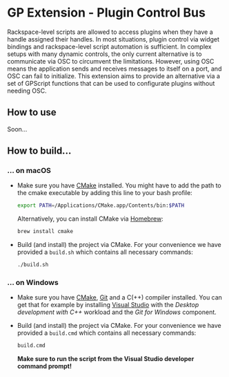 # GP Extension - Plugin Control Bus

Rackspace-level scripts are allowed to access plugins when they have a handle assigned their handles.
In most situations, plugin control via widget bindings and rackspace-level script automation is sufficient.
In complex setups with many dynamic controls, the only current alternative is to communicate via OSC to circumvent the limitations.
However, using OSC means the application sends and receives messages to itself on a port, and OSC can fail to initialize.
This extension aims to provide an alternative via a set of GPScript functions that can be used to configurate plugins without needing OSC.

## How to use

Soon...

## How to build...

### ... on macOS

-   Make sure you have [CMake](https://cmake.org) installed.
    You might have to add the path to the cmake executable by adding this line to your bash profile:

    ```bash
    export PATH=/Applications/CMake.app/Contents/bin:$PATH
    ```

    Alternatively, you can install CMake via [Homebrew](https://brew.sh):

    ```bash
    brew install cmake
    ```

-   Build (and install) the project via CMake.
    For your convenience we have provided a `build.sh` which contains all necessary commands:

    ```bash
    ./build.sh
    ```

### ... on Windows

-   Make sure you have [CMake](https://cmake.org), [Git](https://git-scm.com) and a C(++) compiler installed.
    You can get that for example by installing [Visual Studio](https://visualstudio.microsoft.com) with the _Desktop development with C++_ workload and the _Git for Windows_ component.
-   Build (and install) the project via CMake.
    For your convenience we have provided a `build.cmd` which contains all necessary commands:

    ```bash
    build.cmd
    ```

    **Make sure to run the script from the Visual Studio developer command prompt!**
